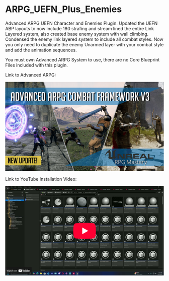 # ARPG_UEFN_Plus_Enemies
Advanced ARPG UEFN Character and Enemies Plugin.
Updated the UEFN ABP layouts to now include 180 strafing and stream lined the entire Link Layered system, also created base enemy system with wall climbing. Condensed the enemy link layered system to include all combat styles. Now you only need to duplicate the enemy Unarmed layer with your combat style and add the animation sequences.

You must own Advanced ARPG System to use, there are no Core Blueprint Files included with this plugin.

Link to Advanced ARPG:

[![Fab Page](https://github.com/joematrix77/ARPG_UEFN_Plus_Enemies/blob/main/arpg.png)](https://www.fab.com/listings/5704c054-930e-4230-8fc2-5affbc23866e)
<!-- Generated by https://t.cuts.so/github/video -->

Link to YouTube Installation Video:

[![Youtube Video](https://github.com/joematrix77/ARPG_UEFN_Plus_Enemies/blob/main/youtube.png)](https://www.youtube.com/watch?v=gYBSpsT7XlU&t=1192s)
<!-- Generated by https://t.cuts.so/github/video -->
